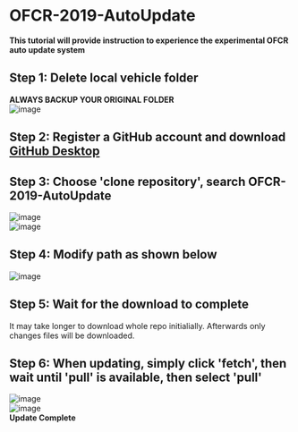 # OFCR-2019-AutoUpdate

**This tutorial will provide instruction to experience the experimental OFCR auto update system**  
## Step 1: Delete local vehicle folder 
**ALWAYS BACKUP YOUR ORIGINAL FOLDER**  
![image](https://i.ibb.co/fC9vjSK/step1-1.png)  
## Step 2: Register a GitHub account and download [GitHub Desktop](https://desktop.github.com/)  
## Step 3: Choose 'clone repository', search OFCR-2019-AutoUpdate  
![image](https://i.ibb.co/tK8pP3v/TIM-20181225112125.png)  
![image](https://i.ibb.co/DDFQrQ5/TIM-20181225112206.png)  
## Step 4: Modify path as shown below  
![image](https://i.ibb.co/FDBWxNr/TIM-20181225112244.png)  
## Step 5: Wait for the download to complete  
It may take longer to download whole repo initialially. Afterwards only changes files will be downloaded.  
## Step 6: When updating, simply click 'fetch', then wait until 'pull' is available, then select 'pull' 
![image](https://i.ibb.co/jvZkNXY/TIM-20181225112315.png)  
![image](https://i.ibb.co/M8N2QbK/TIM-20181225112327.png)  
**Update Complete** 
